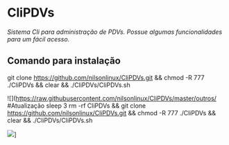 # CliPDVs
*Sistema Cli para administração de PDVs. Possue algumas funcionalidades para um fácil acesso.*
## Comando para instalação 
git clone https://github.com/nilsonlinux/CliPDVs.git && chmod -R 777 ./CliPDVs && clear && ./CliPDVs/CliPDVs.sh

![](https://raw.githubusercontent.com/nilsonlinux/CliPDVs/master/outros/ 
#Atualização
 sleep 3
rm -rf CliPDVs && git clone https://github.com/nilsonlinux/CliPDVs.git && chmod -R 777 ./CliPDVs && clear && ./CliPDVs/CliPDVs.sh

![](https://raw.githubusercontent.com/sistemaclipdvs/CliPDVs/master/outros/Screenshot%20from%202020-04-17%2018%3A06%3A17.png)]
